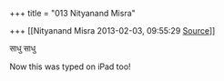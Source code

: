 +++
title = "013 Nityanand Misra"

+++
[[Nityanand Misra	2013-02-03, 09:55:29 [Source](https://groups.google.com/g/samskrita/c/UCWLtbWMCTo)]]



साधु साधु  
  
Now this was typed on iPad too!

